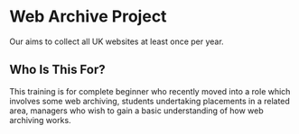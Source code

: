 # Web Archive Project

Our aims to collect all UK websites at least once per year.

## Who Is This For?

This training is for complete beginner who recently moved into a role which involves some web archiving, students undertaking placements in a related area, managers who wish to gain a basic understanding of how web archiving works.
